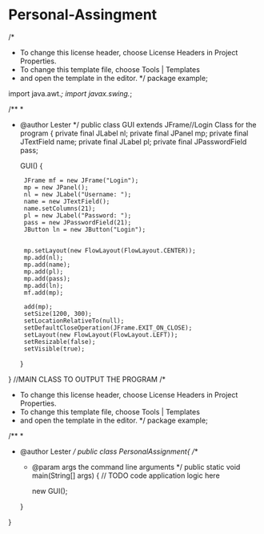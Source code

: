 # Personal-Assingment
/*
 * To change this license header, choose License Headers in Project Properties.
 * To change this template file, choose Tools | Templates
 * and open the template in the editor.
 */
package example;

import java.awt.*;
import javax.swing.*;



/**
 *
 * @author Lester
 */
public class GUI extends JFrame//Login Class for the program
{
     private final JLabel nl;
     private final JPanel mp;
     private final JTextField name;
     private final JLabel pl;
     private final JPasswordField pass;
     
     GUI()
     { 
         
        JFrame mf = new JFrame("Login");
        mp = new JPanel();
        nl = new JLabel("Username: ");
        name = new JTextField();
        name.setColumns(21);
        pl = new JLabel("Password: ");
        pass = new JPasswordField(21);
        JButton ln = new JButton("Login");
                
        
        mp.setLayout(new FlowLayout(FlowLayout.CENTER));
        mp.add(nl);
        mp.add(name);
        mp.add(pl);
        mp.add(pass);
        mp.add(ln);
        mf.add(mp);
        
        add(mp);
        setSize(1200, 300);
        setLocationRelativeTo(null);
        setDefaultCloseOperation(JFrame.EXIT_ON_CLOSE);
        setLayout(new FlowLayout(FlowLayout.LEFT));
        setResizable(false);
        setVisible(true);
       
    }
    
}
//MAIN CLASS TO OUTPUT THE PROGRAM
/*
 * To change this license header, choose License Headers in Project Properties.
 * To change this template file, choose Tools | Templates
 * and open the template in the editor.
 */
package example;





/**
 *
 * @author Lester
 */
public class PersonalAssignment{
/**
     * @param args the command line arguments
     */
    public static void main(String[] args) {
        // TODO code application logic here
              
        new GUI();
       
    }
    
}
